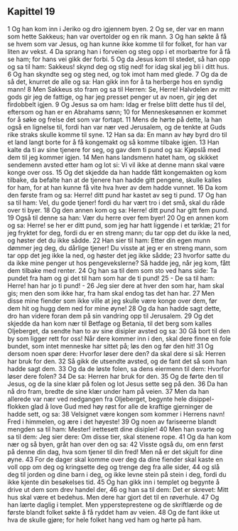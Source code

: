 ## Kapittel 19

1 Og han kom inn i Jeriko og dro igjennem byen.
2 Og se, der var en mann som hette Sakkeus; han var overtolder og en rik mann.
3 Og han søkte å få se hvem som var Jesus, og han kunne ikke komme til for folket, for han var liten av vekst.
4 Da sprang han i forveien og steg opp i et morbærtre for å få se ham; for hans vei gikk der forbi.
5 Og da Jesus kom til stedet, så han opp og sa til ham: Sakkeus! skynd deg og stig ned! for idag skal jeg bli i ditt hus.
6 Og han skyndte seg og steg ned, og tok imot ham med glede.
7 Og da de så det, knurret de alle og sa: Han gikk inn for å ta herberge hos en syndig mann!
8 Men Sakkeus sto fram og sa til Herren: Se, Herre! Halvdelen av mitt gods gir jeg de fattige, og har jeg presset penger ut av noen, gir jeg det firdobbelt igjen.
9 Og Jesus sa om ham: Idag er frelse blitt dette hus til del, eftersom og han er en Abrahams sønn;
10 for Menneskesønnen er kommet for å søke og frelse det som var fortapt.
11 Mens de hørte på dette, la han også en lignelse til, fordi han var nær ved Jerusalem, og de tenkte at Guds rike straks skulle komme til syne.
12 Han sa da: En mann av høy byrd dro til et land langt borte for å få kongemakt og så komme tilbake igjen.
13 Han kalte da ti av sine tjenere for seg, og gav dem ti pund og sa: Kjøpslå med dem til jeg kommer igjen.
14 Men hans landsmenn hatet ham, og skikket sendemenn avsted etter ham og lot si: Vi vil ikke at denne mann skal være konge over oss.
15 Og det skjedde da han hadde fått kongemakten og kom tilbake, da befalte han at de tjenere han hadde gitt pengene, skulle kalles for ham, for at han kunne få vite hva hver av dem hadde vunnet.
16 Da kom den første fram og sa: Herre! ditt pund har kastet av seg ti pund.
17 Og han sa til ham: Vel, du gode tjener! fordi du har vært tro i det små, skal du råde over ti byer.
18 Og den annen kom og sa: Herre! ditt pund har gitt fem pund.
19 Også til denne sa han: Vær du herre over fem byer!
20 Og en annen kom og sa: Herre! se her er ditt pund, som jeg har hatt liggende i et tørklæ;
21 for jeg fryktet for deg, fordi du er en streng mann; du tar opp det du ikke la ned, og høster det du ikke sådde.
22 Han sier til ham: Etter din egen munn dømmer jeg deg, du dårlige tjener! Du visste at jeg er en streng mann, som tar opp det jeg ikke la ned, og høster det jeg ikke sådde;
23 hvorfor satte du da ikke mine penger ut hos pengevekslerne? Så hadde jeg, når jeg kom, fått dem tilbake med renter.
24 Og han sa til dem som sto ved hans side: Ta pundet fra ham og gi det til ham som har de ti pund!
25 - De sa til ham: Herre! han har jo ti pund! -
26 Jeg sier dere at hver den som har, ham skal gis; men den som ikke har, fra ham skal endog tas det han har.
27 Men disse mine fiender som ikke ville at jeg skulle være konge over dem, før dem hit og hugg dem ned for mine øyne!
28 Og da han hadde sagt dette, dro han videre foran dem på sin vandring opp til Jerusalem.
29 Og det skjedde da han kom nær til Betfage og Betania, til det berg som kalles Oljeberget, da sendte han to av sine disipler avsted og sa:
30 Gå bort til den by som ligger rett for oss! Når dere kommer inn i den, skal dere finne en fole bundet, som intet menneske har sittet på; løs den og før den hit!
31 Og dersom noen spør dere: Hvorfor løser dere den? da skal dere si så: Herren har bruk for den.
32 Så gikk de utsendte avsted, og de fant det så som han hadde sagt dem.
33 Og da de løste folen, sa dens eiermenn til dem: Hvorfor løser dere folen?
34 De sa: Herren har bruk for den.
35 Og de førte den til Jesus, og de la sine klær på folen og lot Jesus sette seg på den.
36 Da han nå dro fram, bredte de sine klær under ham på veien.
37 Men da han allerede var nær ved nedgangen fra Oljeberget, begynte hele disippel-flokken glad å love Gud med høy røst for alle de kraftige gjerninger de hadde sett, og sa:
38 Velsignet være kongen som kommer i Herrens navn! Fred i himmelen, og ære i det høyeste!
39 Og noen av fariseerne blandt mengden sa til ham: Mester! irettesett dine disipler!
40 Men han svarte og sa til dem: Jeg sier dere: Om disse tier, skal stenene rope.
41 Og da han kom nær og så byen, gråt han over den og sa:
42 Visste også du, om enn først på denne din dag, hva som tjener til din fred! Men nå er det skjult for dine øyne.
43 For de dager skal komme over deg da dine fiender skal kaste en voll opp om deg og kringsette deg og trenge deg fra alle sider,
44 og slå deg til jorden og dine barn i deg, og ikke levne stein på stein i deg, fordi du ikke kjente din besøkelses tid.
45 Og han gikk inn i templet og begynte å drive ut dem som drev handel der,
46 og han sa til dem: Det er skrevet: Mitt hus skal være et bedehus. Men dere har gjort det til en røverhule.
47 Og han lærte daglig i templet. Men yppersteprestene og de skriftlærde og de første blandt folket søkte å få ryddet ham av veien.
48 Og de fant ikke ut hva de skulle gjøre; for hele folket hang ved ham og hørte på ham.
